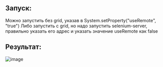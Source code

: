 ## Запуск:
Можно запустить без grid, указав в System.setProperty("useRemote", "true")
Либо запустить с grid, но надо запустить selenium-server, правильно указать его адрес и указать значение useRemote как false
## Результат:
![image](https://github.com/m01ibDEN/SimbirSoftExample/assets/66877428/2d007ec8-59ea-4253-9b00-cda8f2a01ee7)
